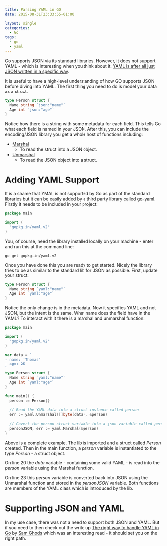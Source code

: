 ```yaml
---
title: Parsing YAML in GO
date: 2015-08-31T23:33:55+01:00

layout: single
categories:
  - Go
tags:
  - go
  - yaml
---
```

Go supports JSON via its standard libraries. However, it does not support YAML - which is interesting when you think about it. [YAML is after all just JSON written in a specific way](http://yaml.org/spec/1.2/spec.html#id2759572).

It is useful to have a high-level understanding of how GO supports JSON before diving into YAML. The first thing you need to do is model your data as a struct:

```go
type Person struct {
  Name string `json:"name"`
  Age int `json:"age"`
}
```

Notice how there is a string with some metadata for each field. This tells Go what each field is named in your JSON. After this, you can include the encoding/JSON library you get a whole host of functions including:

  * [Marshal](http://golang.org/pkg/encoding/json/#Marshal) 
      * To read the struct into a JSON object.
  * [Unmarshal](http://golang.org/pkg/encoding/json/#Unmarshal) 
      * To read the JSON object into a struct.

# Adding YAML Support

It is a shame that YMAL is not supported by Go as part of the standard libraries but it can be easily added by a third party library called [go-yaml](https://github.com/go-yaml/yaml). Firstly it needs to be included in your project:

```go
package main

import (
  "gopkg.in/yaml.v2"
)
```

You, of course, need the library installed locally on your machine - enter and run this at the command line:

`go get gopkg.in/yaml.v2`

Once you have done this you are ready to get started. Nicely the library tries to be as similar to the standard lib for JSON as possible. First, update your struct:

```go
type Person struct {
  Name string `yaml:"name"`
  Age int `yaml:"age"`
}
```

Notice the only change is in the metadata. Now it specifies YAML and not JSON, but the intent is the same. What name does the field have in the YAML? To interact with it there is a marshal and unmarshal function:

```go
package main

import (
  "gopkg.in/yaml.v2"
)

var data = `
- name: 'Thomas'
- age: 25
`
type Person struct {
  Name string `yaml:"name"`
  Age int `yaml:"age"`
}

func main() {
  person := Person{}
  
  // Read the YAML data into a struct instance called person
  err := yaml.Unmarshal([]byte(data), &person)
  
  // Covert the person struct variable into a json variable called personJSON
  personJSON, err := yaml.Marshal(&person)
}
```

Above is a complete example. The lib is imported and a struct called _Person_ created. Then in the main function, a _person_ variable is instantiated to the type _Person_ - a struct object.

On line 20 the _data_ variable - containing some valid YAML - is read into the _person_ variable using the Marshal function.

On line 23 this _person_ variable is converted back into JSON using the Unmarshal function and stored in the _personJSON_ variable. Both functions are members of the YAML class which is introduced by the lib.

# Supporting JSON and YAML

In my use case, there was not a need to support both JSON and YAML. But if you need to then check out the write up [The right way to handle YAML in Go](http://ghodss.com/2014/the-right-way-to-handle-yaml-in-golang/) by [Sam Ghods](http://ghodss.com/about/) which was an interesting read - it should set you on the right path.